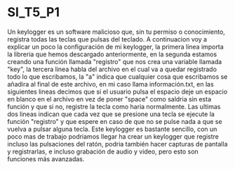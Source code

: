 # SI_T5_P1
Un keylogger es un software malicioso que, sin tu permiso o conocimiento, registra todas las teclas que pulsas del teclado. A continuacion voy a explicar un poco la configuración de mi keylogger, la primera linea importa la libreria que hemos descargado anteriormente, en la segunda estamos creando una función llamada "registro" que nos crea una variable llamada "key", la tercera linea habla del archivo en el cual va a quedar registrado todo lo que escribamos, la "a" indica que cualquier cosa que escribamos se añadira al final de este archivo, en mi caso llama información.txt, en las siguientes lineas decimos que si el usuario pulsa el espacio deje un espacio en blanco en el archivo en vez de poner "space" como saldria sin esta función y que si no, registre la tecla como haria normalmente. Las ultimas dos lineas indican que cada vez que se presione una tecla se ejecute la función "registro" y que espere en caso de que no se pulse nada a que se vuelva a pulsar alguna tecla. 
Este keylogger es bastante sencillo, con un poco mas de trabajo podriamos llegar ha crear un keylogger que registre incluso las pulsaciones del ratón, podria también hacer capturas de pantalla y registrarlas, e incluso grabación de audio y video, pero esto son funciones más avanzadas.

